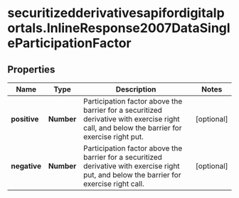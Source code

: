 # securitizedderivativesapifordigitalportals.InlineResponse2007DataSingleParticipationFactor

## Properties

Name | Type | Description | Notes
------------ | ------------- | ------------- | -------------
**positive** | **Number** | Participation factor above the barrier for a securitized derivative with exercise right call, and below the barrier for exercise right put.  | [optional] 
**negative** | **Number** | Participation factor above the barrier for a securitized derivative with exercise right put, and below the barrier for exercise right call. | [optional] 


